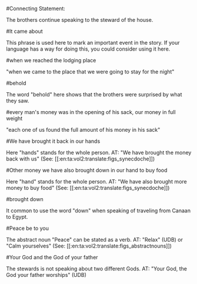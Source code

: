 #Connecting Statement:

The brothers continue speaking to the steward of the house.

#It came about

This phrase is used here to mark an important event in the story. If your language has a way for doing this, you could consider using it here.

#when we reached the lodging place

"when we came to the place that we were going to stay for the night"

#behold

The word "behold" here shows that the brothers were surprised by what they saw.

#every man's money was in the opening of his sack, our money in full weight

"each one of us found the full amount of his money in his sack"

#We have brought it back in our hands

Here "hands" stands for the whole person. AT: "We have brought the money back with us" (See: [[:en:ta:vol2:translate:figs_synecdoche]])

#Other money we have also brought down in our hand to buy food

Here "hand" stands for the whole person. AT: "We have also brought more money to buy food" (See: [[:en:ta:vol2:translate:figs_synecdoche]])

#brought down

It common to use the word "down" when speaking of traveling from Canaan to Egypt.

#Peace be to you

The abstract noun "Peace" can be stated as a verb. AT: "Relax" (UDB) or "Calm yourselves" (See: [[:en:ta:vol2:translate:figs_abstractnouns]])

#Your God and the God of your father

The stewards is not speaking about two different Gods. AT: "Your God, the God your father worships" (UDB)